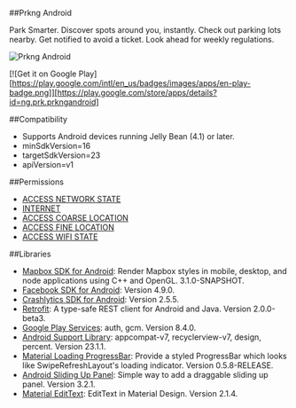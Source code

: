 ##Prkng Android

Park Smarter. Discover spots around you, instantly. Check out parking lots nearby. Get notified to avoid a ticket. Look ahead for weekly regulations.

![Prkng Android](https://github.com/ArnaudA/prkng-android/raw/master/prkng-project/prkng/src/main/web_hi_res_512.png)

[![Get it on Google Play][https://play.google.com/intl/en_us/badges/images/apps/en-play-badge.png]][https://play.google.com/store/apps/details?id=ng.prk.prkngandroid]

##Compatibility
* Supports Android devices running Jelly Bean (4.1) or later.
* minSdkVersion=16
* targetSdkVersion=23
* apiVersion=v1

##Permissions
* [ACCESS NETWORK STATE](http://developer.android.com/reference/android/Manifest.permission.html#ACCESS_NETWORK_STATE)
* [INTERNET](http://developer.android.com/reference/android/Manifest.permission.html#INTERNET)
* [ACCESS COARSE LOCATION](http://developer.android.com/reference/android/Manifest.permission.html#ACCESS_COARSE_LOCATION)
* [ACCESS FINE LOCATION](http://developer.android.com/reference/android/Manifest.permission.html#ACCESS_FINE_LOCATION)
* [ACCESS WIFI STATE](http://developer.android.com/reference/android/Manifest.permission.html#ACCESS_WIFI_STATE)

##Libraries
* [Mapbox SDK for Android](https://github.com/mapbox/mapbox-gl-native): Render Mapbox styles in mobile, desktop, and node applications using C++ and OpenGL. 3.1.0-SNAPSHOT.
* [Facebook SDK for Android](https://developers.facebook.com/docs/android/): Version 4.9.0.
* [Crashlytics SDK for Android](https://fabric.io/kits/android/crashlytics/summary): Version 2.5.5.
* [Retrofit](http://square.github.io/retrofit/): A type-safe REST client for Android and Java. Version 2.0.0-beta3.
* [Google Play Services](http://developer.android.com/google/play-services/): auth, gcm. Version 8.4.0.
* [Android Support Library](http://developer.android.com/tools/support-library/): appcompat-v7, recyclerview-v7, design, percent. Version 23.1.1.
* [Material Loading ProgressBar](https://github.com/lsjwzh/MaterialLoadingProgressBar): Provide a styled ProgressBar which looks like SwipeRefreshLayout's loading indicator. Version 0.5.8-RELEASE.
* [Android Sliding Up Panel](https://github.com/umano/AndroidSlidingUpPanel): Simple way to add a draggable sliding up panel. Version 3.2.1.
* [Material EditText](https://github.com/rengwuxian/MaterialEditText): EditText in Material Design. Version 2.1.4.

